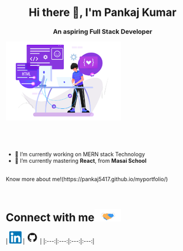 
<h1 align="center">Hi there 👋, I'm Pankaj Kumar</h1>
<h3 align="center">An aspiring Full Stack Developer</h3>
<img src="https://github.com/pankaj5417/koovs.com/blob/main/about.png?raw=true" width="300px" align-self:right>

<br/>
<p align="left">
 
</p>



<br/>
<p>
  <em>
    
  </em>  
</p>
<br/>
<ul>
  <li> 🔭 I’m currently working on MERN stack Technology</li>
  <li> 🌱 I’m currently mastering  <b>React</b></a>, from  <b>Masai School</b></li>
    
 <!-- <li> 👯 I’m open to </li>-->
<!--   <li> 😄 Pronouns: He/Him </li> -->
</ul><br/>
 Know more about me!(https://pankaj5417.github.io/myportfolio/)
<p>
 <!-- GitHub Statistics!-->


<!-- Most Languages Used Statistics!-->  
 
</p>

</p>


<p align="left">

</p>




<br/>

<!-- Handshake Gif-->
# Connect with me<img src="https://github.com/pankaj5417/koovs.com/blob/main/icons/Handshake.gif?raw=true" height="32px">



| [<img src="https://github.com/zaahidali/zaahidali/blob/main/Assets/Linkedin.svg" alt="Linkedin Logo" width="32">](https://www.linkedin.com/in/pk-pankajkumar) | [<img src="https://github.com/pankaj5417/koovs.com/blob/main/icons/GitHub-Mark.png?raw=true" alt="Github logo" width="32">](https://github.com/pankaj5417) | 
|:---:|:---:|:---:|:---:|



